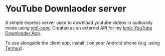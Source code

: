 # YouTube Downlaoder server

A simple express server used to download youtube videos in audioonly mode using [ytdl-core](https://github.com/fent/node-ytdl-core).
Created as an external API for my [Ionic YouTube Downloader App](https://github.com/riccardoFasan/ionic-youtube-downloader).

To use alongside the client app, install it on your Android phone (e.g. using [Termux](https://termux.dev/en/)).
